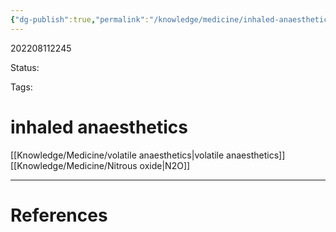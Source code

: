 ```yaml
---
{"dg-publish":true,"permalink":"/knowledge/medicine/inhaled-anaesthetics/"}
---
```



202208112245

Status: 

Tags:

# inhaled anaesthetics
[[Knowledge/Medicine/volatile anaesthetics\|volatile anaesthetics]]
[[Knowledge/Medicine/Nitrous oxide\|N2O]]








___
# References